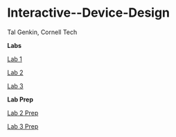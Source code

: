 # Interactive--Device-Design

Tal Genkin, Cornell Tech

**Labs**

[Lab 1](https://github.com/TalGenkin/IDD-Fa18-Lab1)

[Lab 2](https://github.com/TalGenkin/IDD-Fa18-Lab2)

[Lab 3](https://github.com/TalGenkin/IDD-Fa18-Lab3)

**Lab Prep**

[Lab 2 Prep](https://github.com/TalGenkin/Interactive--Device-Design/blob/master/Lab%202%20Prep.md)

[Lab 3 Prep](https://github.com/TalGenkin/Interactive--Device-Design/blob/master/Lab3Prep.md)
